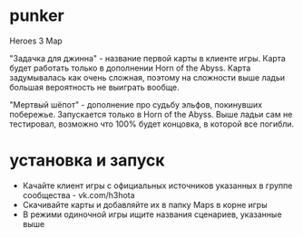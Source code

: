 # punker
Heroes 3 Map

"Задачка для джинна" - название первой карты в клиенте игры. Карта будет работать только в дополнении Horn of the Abyss.
Карта задумывалась как очень сложная, поэтому на сложности выше ладьи большая вероятность не выиграть вообще.

"Мертвый шёпот" - дополнение про судьбу эльфов, покинувших побережье. Запускается только в Horn of the Abyss.
Выше ладьи сам не тестировал, возможно что 100% будет концовка, в которой все погибли.

# установка и запуск
- Качайте клиент игры с официальных источников указанных в группе сообщества - vk.com/h3hota
- Скачивайте карты и добавляйте их в папку Maps в корне игры
- В режими одиночной игры ищите названия сценариев, указанные выше
